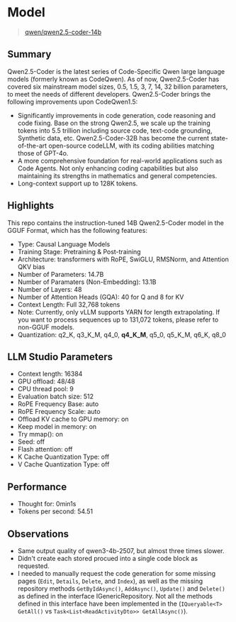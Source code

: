 # Model

> [qwen/qwen2.5-coder-14b](https://lmstudio.ai/models/qwen/qwen2.5-coder-14b)

## Summary

Qwen2.5-Coder is the latest series of Code-Specific Qwen large language models (formerly known as CodeQwen). As of now, Qwen2.5-Coder has covered six mainstream model sizes, 0.5, 1.5, 3, 7, 14, 32 billion parameters, to meet the needs of different developers. Qwen2.5-Coder brings the following improvements upon CodeQwen1.5:

- Significantly improvements in code generation, code reasoning and code fixing. Base on the strong Qwen2.5, we scale up the training tokens into 5.5 trillion including source code, text-code grounding, Synthetic data, etc. Qwen2.5-Coder-32B has become the current state-of-the-art open-source codeLLM, with its coding abilities matching those of GPT-4o.
- A more comprehensive foundation for real-world applications such as Code Agents. Not only enhancing coding capabilities but also maintaining its strengths in mathematics and general competencies.
- Long-context support up to 128K tokens.

## Highlights

This repo contains the instruction-tuned 14B Qwen2.5-Coder model in the GGUF Format, which has the following features:

- Type: Causal Language Models
- Training Stage: Pretraining & Post-training
- Architecture: transformers with RoPE, SwiGLU, RMSNorm, and Attention QKV bias
- Number of Parameters: 14.7B
- Number of Paramaters (Non-Embedding): 13.1B
- Number of Layers: 48
- Number of Attention Heads (GQA): 40 for Q and 8 for KV
- Context Length: Full 32,768 tokens
- Note: Currently, only vLLM supports YARN for length extrapolating. If you want to process sequences up to 131,072 tokens, please refer to non-GGUF models.
- Quantization: q2_K, q3_K_M, q4_0, **q4_K_M**, q5_0, q5_K_M, q6_K, q8_0

## LLM Studio Parameters

- Context length: 16384
- GPU offload: 48/48
- CPU thread pool: 9
- Evaluation batch size: 512
- RoPE Frequency Base: auto
- RoPE Frequency Scale: auto
- Offload KV cache to GPU memory: on
- Keep model in memory: on
- Try mmap(): on
- Seed: off
- Flash attention: off
- K Cache Quantization Type: off
- V Cache Quantization Type: off

## Performance

- Thought for: 0min1s
- Tokens per second: 54.51

## Observations

- Same output quality of qwen3-4b-2507, but almost three times slower.
- Didn't create each stored procued into a single code block as requested.
- I needed to manually request the code generation for some missing pages (`Edit`, `Details`, `Delete`, and `Index`), as well as the missing repository methods `GetByIdAsync()`, `AddAsync()`, `Update()` and `Delete()` as defined in the interface IGenericRepository. Not all the methods defined in this interface have been implemented in the (`IQueryable<T> GetAll()` vs `Task<List<ReadActivityDto>> GetAllAsync()`).
